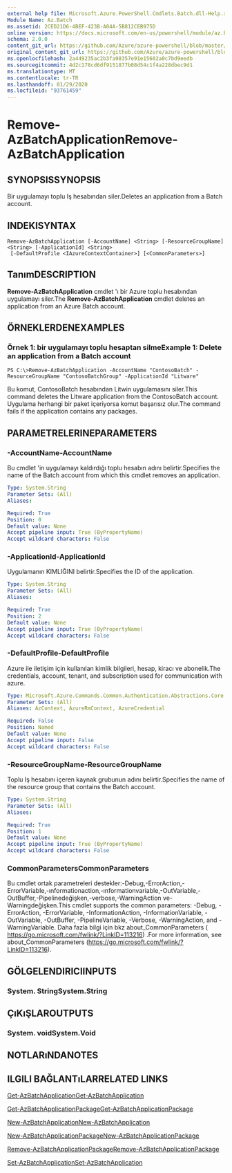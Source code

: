 ```yaml
---
external help file: Microsoft.Azure.PowerShell.Cmdlets.Batch.dll-Help.xml
Module Name: Az.Batch
ms.assetid: 2CED21D6-4BEF-423B-A04A-5B812CEB975D
online version: https://docs.microsoft.com/en-us/powershell/module/az.batch/remove-azbatchapplication
schema: 2.0.0
content_git_url: https://github.com/Azure/azure-powershell/blob/master/src/Batch/Batch/help/Remove-AzBatchApplication.md
original_content_git_url: https://github.com/Azure/azure-powershell/blob/master/src/Batch/Batch/help/Remove-AzBatchApplication.md
ms.openlocfilehash: 2a449235ac2b3fa98357e91e15602a0c7bd9eedb
ms.sourcegitcommit: 4d2c178cd6df9151877b08d54c1f4a228dbec9d1
ms.translationtype: MT
ms.contentlocale: tr-TR
ms.lasthandoff: 01/29/2020
ms.locfileid: "93761459"
---
```

# <span data-ttu-id="af07d-101">Remove-AzBatchApplication</span><span class="sxs-lookup"><span data-stu-id="af07d-101">Remove-AzBatchApplication</span></span>

## <span data-ttu-id="af07d-102">SYNOPSIS</span><span class="sxs-lookup"><span data-stu-id="af07d-102">SYNOPSIS</span></span>
<span data-ttu-id="af07d-103">Bir uygulamayı toplu Iş hesabından siler.</span><span class="sxs-lookup"><span data-stu-id="af07d-103">Deletes an application from a Batch account.</span></span>

## <span data-ttu-id="af07d-104">INDEKI</span><span class="sxs-lookup"><span data-stu-id="af07d-104">SYNTAX</span></span>

```
Remove-AzBatchApplication [-AccountName] <String> [-ResourceGroupName] <String> [-ApplicationId] <String>
 [-DefaultProfile <IAzureContextContainer>] [<CommonParameters>]
```

## <span data-ttu-id="af07d-105">Tanım</span><span class="sxs-lookup"><span data-stu-id="af07d-105">DESCRIPTION</span></span>
<span data-ttu-id="af07d-106">**Remove-AzBatchApplication** cmdlet 'ı bir Azure toplu hesabından uygulamayı siler.</span><span class="sxs-lookup"><span data-stu-id="af07d-106">The **Remove-AzBatchApplication** cmdlet deletes an application from an Azure Batch account.</span></span>

## <span data-ttu-id="af07d-107">ÖRNEKLERDEN</span><span class="sxs-lookup"><span data-stu-id="af07d-107">EXAMPLES</span></span>

### <span data-ttu-id="af07d-108">Örnek 1: bir uygulamayı toplu hesaptan silme</span><span class="sxs-lookup"><span data-stu-id="af07d-108">Example 1: Delete an application from a Batch account</span></span>
```
PS C:\>Remove-AzBatchApplication -AccountName "ContosoBatch" -ResourceGroupName "ContosoBatchGroup" -ApplicationId "Litware"
```

<span data-ttu-id="af07d-109">Bu komut, ContosoBatch hesabından Litwin uygulamasını siler.</span><span class="sxs-lookup"><span data-stu-id="af07d-109">This command deletes the Litware application from the ContosoBatch account.</span></span>
<span data-ttu-id="af07d-110">Uygulama herhangi bir paket içeriyorsa komut başarısız olur.</span><span class="sxs-lookup"><span data-stu-id="af07d-110">The command fails if the application contains any packages.</span></span>

## <span data-ttu-id="af07d-111">PARAMETRELERINE</span><span class="sxs-lookup"><span data-stu-id="af07d-111">PARAMETERS</span></span>

### <span data-ttu-id="af07d-112">-AccountName</span><span class="sxs-lookup"><span data-stu-id="af07d-112">-AccountName</span></span>
<span data-ttu-id="af07d-113">Bu cmdlet 'in uygulamayı kaldırdığı toplu hesabın adını belirtir.</span><span class="sxs-lookup"><span data-stu-id="af07d-113">Specifies the name of the Batch account from which this cmdlet removes an application.</span></span>

```yaml
Type: System.String
Parameter Sets: (All)
Aliases:

Required: True
Position: 0
Default value: None
Accept pipeline input: True (ByPropertyName)
Accept wildcard characters: False
```

### <span data-ttu-id="af07d-114">-ApplicationId</span><span class="sxs-lookup"><span data-stu-id="af07d-114">-ApplicationId</span></span>
<span data-ttu-id="af07d-115">Uygulamanın KIMLIĞINI belirtir.</span><span class="sxs-lookup"><span data-stu-id="af07d-115">Specifies the ID of the application.</span></span>

```yaml
Type: System.String
Parameter Sets: (All)
Aliases:

Required: True
Position: 2
Default value: None
Accept pipeline input: True (ByPropertyName)
Accept wildcard characters: False
```

### <span data-ttu-id="af07d-116">-DefaultProfile</span><span class="sxs-lookup"><span data-stu-id="af07d-116">-DefaultProfile</span></span>
<span data-ttu-id="af07d-117">Azure ile iletişim için kullanılan kimlik bilgileri, hesap, kiracı ve abonelik.</span><span class="sxs-lookup"><span data-stu-id="af07d-117">The credentials, account, tenant, and subscription used for communication with azure.</span></span>

```yaml
Type: Microsoft.Azure.Commands.Common.Authentication.Abstractions.Core.IAzureContextContainer
Parameter Sets: (All)
Aliases: AzContext, AzureRmContext, AzureCredential

Required: False
Position: Named
Default value: None
Accept pipeline input: False
Accept wildcard characters: False
```

### <span data-ttu-id="af07d-118">-ResourceGroupName</span><span class="sxs-lookup"><span data-stu-id="af07d-118">-ResourceGroupName</span></span>
<span data-ttu-id="af07d-119">Toplu Iş hesabını içeren kaynak grubunun adını belirtir.</span><span class="sxs-lookup"><span data-stu-id="af07d-119">Specifies the name of the resource group that contains the Batch account.</span></span>

```yaml
Type: System.String
Parameter Sets: (All)
Aliases:

Required: True
Position: 1
Default value: None
Accept pipeline input: True (ByPropertyName)
Accept wildcard characters: False
```

### <span data-ttu-id="af07d-120">CommonParameters</span><span class="sxs-lookup"><span data-stu-id="af07d-120">CommonParameters</span></span>
<span data-ttu-id="af07d-121">Bu cmdlet ortak parametreleri destekler:-Debug,-ErrorAction,-ErrorVariable,-ınformationaction,-ınformationvariable,-OutVariable,-OutBuffer,-Pipelinedeğişken,-verbose,-WarningAction ve-Warningdeğişken.</span><span class="sxs-lookup"><span data-stu-id="af07d-121">This cmdlet supports the common parameters: -Debug, -ErrorAction, -ErrorVariable, -InformationAction, -InformationVariable, -OutVariable, -OutBuffer, -PipelineVariable, -Verbose, -WarningAction, and -WarningVariable.</span></span> <span data-ttu-id="af07d-122">Daha fazla bilgi için bkz about_CommonParameters ( https://go.microsoft.com/fwlink/?LinkID=113216) .</span><span class="sxs-lookup"><span data-stu-id="af07d-122">For more information, see about_CommonParameters (https://go.microsoft.com/fwlink/?LinkID=113216).</span></span>

## <span data-ttu-id="af07d-123">GÖLGELENDIRICI</span><span class="sxs-lookup"><span data-stu-id="af07d-123">INPUTS</span></span>

### <span data-ttu-id="af07d-124">System. String</span><span class="sxs-lookup"><span data-stu-id="af07d-124">System.String</span></span>

## <span data-ttu-id="af07d-125">ÇıKıŞLAR</span><span class="sxs-lookup"><span data-stu-id="af07d-125">OUTPUTS</span></span>

### <span data-ttu-id="af07d-126">System. void</span><span class="sxs-lookup"><span data-stu-id="af07d-126">System.Void</span></span>

## <span data-ttu-id="af07d-127">NOTLARıNDA</span><span class="sxs-lookup"><span data-stu-id="af07d-127">NOTES</span></span>

## <span data-ttu-id="af07d-128">ILGILI BAĞLANTıLAR</span><span class="sxs-lookup"><span data-stu-id="af07d-128">RELATED LINKS</span></span>

[<span data-ttu-id="af07d-129">Get-AzBatchApplication</span><span class="sxs-lookup"><span data-stu-id="af07d-129">Get-AzBatchApplication</span></span>](./Get-AzBatchApplication.md)

[<span data-ttu-id="af07d-130">Get-AzBatchApplicationPackage</span><span class="sxs-lookup"><span data-stu-id="af07d-130">Get-AzBatchApplicationPackage</span></span>](./Get-AzBatchApplicationPackage.md)

[<span data-ttu-id="af07d-131">New-AzBatchApplication</span><span class="sxs-lookup"><span data-stu-id="af07d-131">New-AzBatchApplication</span></span>](./New-AzBatchApplication.md)

[<span data-ttu-id="af07d-132">New-AzBatchApplicationPackage</span><span class="sxs-lookup"><span data-stu-id="af07d-132">New-AzBatchApplicationPackage</span></span>](./New-AzBatchApplicationPackage.md)

[<span data-ttu-id="af07d-133">Remove-AzBatchApplicationPackage</span><span class="sxs-lookup"><span data-stu-id="af07d-133">Remove-AzBatchApplicationPackage</span></span>](./Remove-AzBatchApplicationPackage.md)

[<span data-ttu-id="af07d-134">Set-AzBatchApplication</span><span class="sxs-lookup"><span data-stu-id="af07d-134">Set-AzBatchApplication</span></span>](./Set-AzBatchApplication.md)


